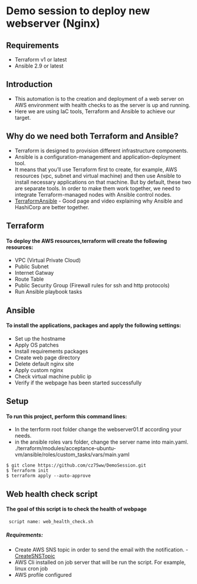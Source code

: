 # Demo session to deploy new webserver (Nginx)
## Requirements
* Terraform v1 or latest
* Ansible 2.9  or latest

## Introduction
* This automation is to the creation and deployment of a web server on AWS environment with health checks to as the server is up and running.
* Here we are using IaC tools, Terraform and Ansible to achieve our target.


## Why do we need both Terraform and Ansible?
* Terraform is designed to provision different infrastructure components.
* Ansible is a configuration-management and application-deployment tool. 
* It means that you’ll use Terraform first to create, for example, AWS resources (vpc, subnet and virtual machine) and then use Ansible to install necessary applications on that machine. But by default, these two are separate tools. In order to make them work together, we need to integrate Terraform-managed nodes with Ansible control nodes.
* [TerraformAnsible](https://www.hashicorp.com/resources/ansible-terraform-better-together) - Good page and video explaining why Ansible and HashiCorp are  better together.


## Terraform
#### To deploy the AWS resources,terraform will create the following resources:
* VPC (Virtual Private Cloud)
* Public Subnet
* Internet Gatway
* Route Table
* Public Security Group (Firewall rules for ssh and http protocols)
* Run Ansible playbook tasks

## Ansible
#### To install the applications, packages and apply the following settings:
*  Set up the hostname
*  Apply OS patches
*  Install requirements packages
*  Create web page directory
*  Delete default nginx site
*  Apply custom nginx
*  Check virtual machine public ip
*  Verify if the webpage has been started successfully

## Setup
#### To run this project, perform this command lines:
* In the terrform root folder change the webserver01.tf according your needs.
* in the ansible roles vars folder, change the server name into main.yaml.
./terraform/modules/acceptance-ubuntu-vm/ansible/roles/custom_tasks/vars/main.yaml
```
$ git clone https://github.com/cz75ww/DemoSession.git
$ Terraform init
$ terraform apply --auto-approve
```
## Web health check script
#### The goal of this script is to check the health of webpage <br/>
     script name: web_health_check.sh
##### Requirements:
* Create AWS SNS topic in order to send the email with the notification. - [CreateSNSTopic](https://docs.aws.amazon.com/sns/latest/dg/sns-create-topic.html)
* AWS Cli installed on job server that will be run the script. For example, linux cron job
* AWS profile configured